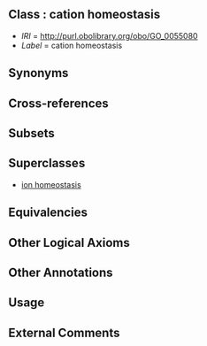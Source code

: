 
## Class : cation homeostasis

 * *IRI* = http://purl.obolibrary.org/obo/GO_0055080
 * *Label* = cation homeostasis

## Synonyms


## Cross-references


## Subsets


## Superclasses

 * [ion homeostasis](../../GO/01/GO_0050801.md)

## Equivalencies


## Other Logical Axioms


## Other Annotations


## Usage


## External Comments

